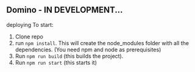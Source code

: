 ## Domino - IN DEVELOPMENT...
deploying
To start:
1. Clone repo
2. run `npm install`. This will create the node_modules folder with all the dependencies. (You need npm and node as prerequisites)
3. Run `npm run build` (this builds the project).
3. Run `npm run start` (this starts it)
